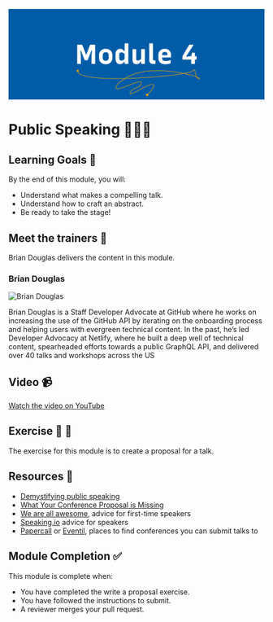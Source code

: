 ![Module 4 - Public speaking](../assets/images/module-4.png)

# Public Speaking 📣💁🏽

## Learning Goals 🥅

By the end of this module, you will:
-   Understand what makes a compelling talk.
-   Understand how to craft an abstract.
-   Be ready to take the stage!

## Meet the trainers 🍎

Brian Douglas delivers the content in this module.

### Brian Douglas
<img src="https://github.com/bdougie.png" href="https://github.com/bdougie" title="Brian Douglas" width="150"></img>

Brian Douglas is a Staff Developer Advocate at GitHub where he works on increasing the use of the GitHub API by iterating on the onboarding process and helping users with evergreen technical content.
In the past, he’s led Developer Advocacy at Netlify, where he built a deep well of technical content, spearheaded efforts towards a public GraphQL API, and delivered over 40 talks and workshops across the US

## Video 📹

[Watch the video on YouTube](https://www.youtube.com/watch?v=mXdYv024ko4&index=4&list=PLIRjfNq867bcqbF_DVi7iTDnc8JoWNPVT)


## Exercise 📝 📖

The exercise for this module is to create a proposal for a talk. 

## Resources 📖

-   [Demystifying public speaking](https://abookapart.com/products/demystifying-public-speaking)
-   [What Your Conference Proposal is Missing](http://www.sarahmei.com/blog/2014/04/07/what-your-conference-proposal-is-missing/)
-   [We are all awesome](http://weareallaweso.me), advice for first-time speakers
-   [Speaking.io](http://speaking.io) advice for speakers
-   [Papercall](http://papercall.io) or [Eventil](https://eventil.com), places to find conferences you can submit talks to

## Module Completion ✅

This module is complete when:
-   You have completed the write a proposal exercise.
-   You have followed the instructions to submit.
-   A reviewer merges your pull request.

